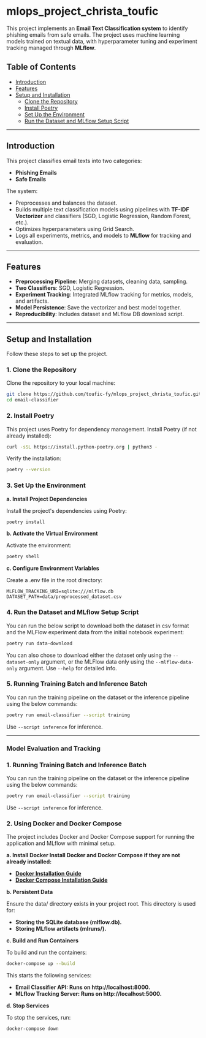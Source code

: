 # mlops_project_christa_toufic

This project implements an **Email Text Classification system** to identify phishing emails from safe emails. The project uses machine learning models trained on textual data, with hyperparameter tuning and experiment tracking managed through **MLflow**.


## Table of Contents
- [Introduction](#introduction)
- [Features](#features)
- [Setup and Installation](#setup-and-installation)
  - [Clone the Repository](#clone-the-repository)
  - [Install Poetry](#install-poetry)
  - [Set Up the Environment](#set-up-the-environment)
  - [Run the Dataset and MLflow Setup Script](#run-the-dataset-and-mlflow-setup-script)
<!-- - [Running the Application](#running-the-application)
- [Model Evaluation and Tracking](#model-evaluation-and-tracking)
- [Testing](#testing)
- [Contributing](#contributing)
- [License](#license) -->

---
## Introduction

This project classifies email texts into two categories:
- **Phishing Emails**
- **Safe Emails**

The system:
- Preprocesses and balances the dataset.
- Builds multiple text classification models using pipelines with **TF-IDF Vectorizer** and classifiers (SGD, Logistic Regression, Random Forest, etc.).
- Optimizes hyperparameters using Grid Search.
- Logs all experiments, metrics, and models to **MLflow** for tracking and evaluation.

---

## Features
- **Preprocessing Pipeline**: Merging datasets, cleaning data, sampling.
- **Two Classifiers**: SGD, Logistic Regression.
- **Experiment Tracking**: Integrated MLflow tracking for metrics, models, and artifacts.
- **Model Persistence**: Save the vectorizer and best model together.
- **Reproducibility**: Includes dataset and MLflow DB download script.

---

## Setup and Installation

Follow these steps to set up the project.

### 1. Clone the Repository
Clone the repository to your local machine:
```bash
git clone https://github.com/toufic-fy/mlops_project_christa_toufic.git
cd email-classifier
```

### 2. Install Poetry
This project uses Poetry for dependency management. Install Poetry (if not already installed):
```bash
curl -sSL https://install.python-poetry.org | python3 -
```
Verify the installation:
```bash
poetry --version
```
### 3. Set Up the Environment
**a. Install Project Dependencies**

Install the project's dependencies using Poetry:

```bash
poetry install
```
**b. Activate the Virtual Environment**

Activate the environment:

```bash
poetry shell
```
**c. Configure Environment Variables**

Create a .env file in the root directory:

```
MLFLOW_TRACKING_URI=sqlite:///mlflow.db
DATASET_PATH=data/preprocessed_dataset.csv
```
### 4. Run the Dataset and MLflow Setup Script
You can run the below script to download both the dataset in csv format and the MLFlow experiment data from the initial notebook experiment:
```bash
poetry run data-download
```
You can also chose to download either the dataset only using the `--dataset-only` argument, or the MLFlow data only using the `--mlflow-data-only` argument. 
Use `--help` for detailed info.

### 5. Running Training Batch and Inference Batch

You can run the training pipeline on the dataset or the inference pipeline using the below commands:
```bash
poetry run email-classifier --script training
```
Use `--script inference` for inference.

---

### Model Evaluation and Tracking

### 1. Running Training Batch and Inference Batch

You can run the training pipeline on the dataset or the inference pipeline using the below commands:
```bash
poetry run email-classifier --script training
```
Use `--script inference` for inference.

### 2. Using Docker and Docker Compose

The project includes Docker and Docker Compose support for running the application and MLflow with minimal setup.

**a. Install Docker Install Docker and Docker Compose if they are not already installed:**

- **[Docker Installation Guide](https://docs.docker.com/engine/install/)**
- **[Docker Compose Installation Guide](https://docs.docker.com/compose/install/)**

**b. Persistent Data**

Ensure the data/ directory exists in your project root. This directory is used for:

- **Storing the SQLite database (mlflow.db).**
- **Storing MLflow artifacts (mlruns/).**

**c. Build and Run Containers**

To build and run the containers:
```bash
docker-compose up --build
```

This starts the following services:

- **Email Classifier API: Runs on http://localhost:8000.**
- **MLflow Tracking Server: Runs on http://localhost:5000.**

**d. Stop Services**

To stop the services, run:
```bash
docker-compose down
```